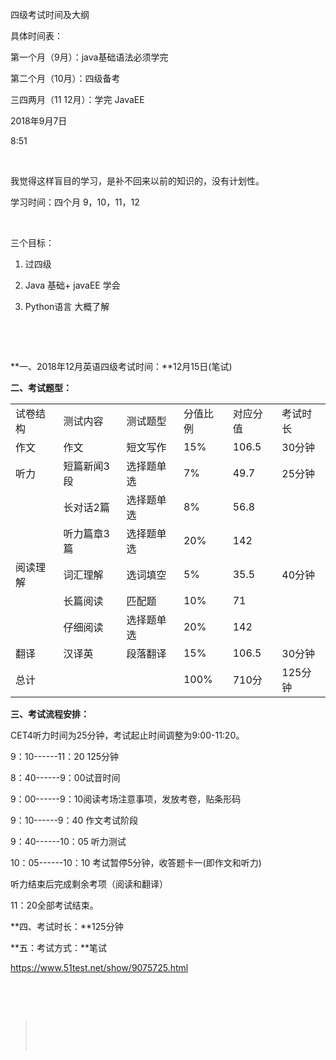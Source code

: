 四级考试时间及大纲

具体时间表：

第一个月（9月）：java基础语法必须学完

第二个月（10月）：四级备考

三四两月（11 12月）：学完 JavaEE

2018年9月7日

8:51

 

我觉得这样盲目的学习，是补不回来以前的知识的，没有计划性。

学习时间：四个月 9，10，11，12

 

三个目标：

1.  过四级

2.  Java 基础+ javaEE 学会

3.  Python语言 大概了解

 

 

**一、2018年12月英语四级考试时间：**12月15日(笔试)

**二、考试题型：**

|          |             |            |          |          |          |
|----------|-------------|------------|----------|----------|----------|
| 试卷结构 | 测试内容    | 测试题型   | 分值比例 | 对应分值 | 考试时长 |
| 作文     | 作文        | 短文写作   | 15%      | 106.5    | 30分钟   |
| 听力     | 短篇新闻3段 | 选择题单选 | 7%       | 49.7     | 25分钟   |
|          | 长对话2篇   | 选择题单选 | 8%       | 56.8     |          |
|          | 听力篇章3篇 | 选择题单选 | 20%      | 142      |          |
| 阅读理解 | 词汇理解    | 选词填空   | 5%       | 35.5     | 40分钟   |
|          | 长篇阅读    | 匹配题     | 10%      | 71       |          |
|          | 仔细阅读    | 选择题单选 | 20%      | 142      |          |
| 翻译     | 汉译英      | 段落翻译   | 15%      | 106.5    | 30分钟   |
| 总计     |             |            | 100%     | 710分    | 125分钟  |

**三、考试流程安排：**

CET4听力时间为25分钟，考试起止时间调整为9:00-11:20。

9：10------11：20 125分钟

8：40------9：00试音时间

9：00------9：10阅读考场注意事项，发放考卷，贴条形码

9：10------9：40 作文考试阶段

9：40------10：05 听力测试

10：05------10：10 考试暂停5分钟，收答题卡一(即作文和听力)

听力结束后完成剩余考项（阅读和翻译）

11：20全部考试结束。

**四、考试时长：**125分钟

**五：考试方式：**笔试

<https://www.51test.net/show/9075725.html>

 

 

>  
>
>  
